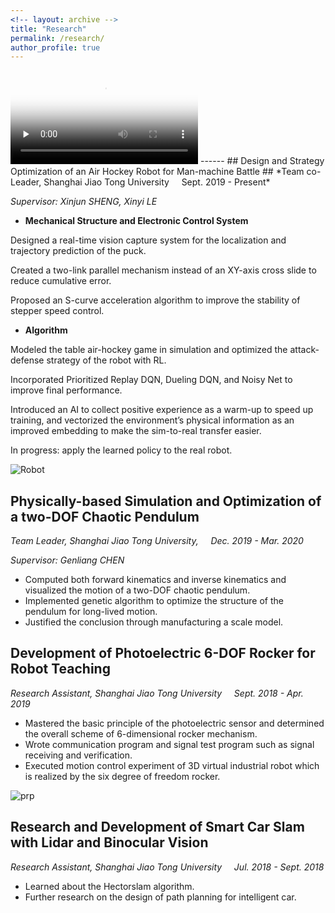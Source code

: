 ```yaml
---
<!-- layout: archive -->
title: "Research"
permalink: /research/
author_profile: true
---
```

<video id="video" controls="" preload="none" poster="http://zzjun725.github.io/files/projects/视频封面800_eng.jpg">
      <source id="mp4" src="http://zzjun725.github.io/files/projects/英语800.mp4" type="video/mp4">
      </video>
------
## Design and Strategy Optimization of an Air Hockey Robot for Man-machine Battle ##
*Team co-Leader, Shanghai Jiao Tong University &nbsp;&nbsp;&nbsp; Sept. 2019 - Present*

*Supervisor: Xinjun SHENG, Xinyi LE*
* **Mechanical Structure and Electronic Control System**

Designed a real-time vision capture system for the localization and trajectory prediction of the puck.  

Created a two-link parallel mechanism instead of an XY-axis cross slide to reduce cumulative error.

Proposed an S-curve acceleration algorithm to improve the stability of stepper speed control.
* **Algorithm**

Modeled the table air-hockey game in simulation and optimized the attack-defense strategy of the robot with RL.

Incorporated Prioritized Replay DQN, Dueling DQN, and Noisy Net to improve final performance.  

Introduced an AI to collect positive experience as a warm-up to speed up training, and vectorized the environment’s physical information as an improved embedding to make the sim-to-real transfer easier.

In progress: apply the learned policy to the real robot.

![Robot](http://zzjun725.github.io/files/projects/robotpic.jpg)

## Physically-based Simulation and Optimization of a two-DOF Chaotic Pendulum ##
*Team Leader, Shanghai Jiao Tong University, &nbsp;&nbsp;&nbsp; Dec. 2019 - Mar. 2020*

*Supervisor: Genliang CHEN*
* Computed both forward kinematics and inverse kinematics and visualized the motion of a two-DOF chaotic pendulum.
* Implemented genetic algorithm to optimize the structure of the pendulum for long-lived motion.
* Justified the conclusion through manufacturing a scale model.

## Development of Photoelectric 6-DOF Rocker for Robot Teaching
*Research Assistant, Shanghai Jiao Tong University &nbsp;&nbsp;&nbsp; Sept. 2018 - Apr. 2019*  
* Mastered the basic principle of the photoelectric sensor and determined the overall scheme of 6-dimensional rocker mechanism.
* Wrote communication program and signal test program such as signal receiving and verification.
* Executed motion control experiment of 3D virtual industrial robot which is realized by the six degree of freedom rocker.

![prp](http://zzjun725.github.io/files/projects/6-prp.jpg)

## Research and Development of Smart Car Slam with Lidar and Binocular Vision  
*Research Assistant, Shanghai Jiao Tong University &nbsp;&nbsp;&nbsp; Jul. 2018 - Sept. 2018*   
* Learned about the Hectorslam algorithm.
* Further research on the design of path planning for intelligent car.
